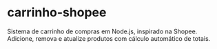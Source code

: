 # carrinho-shopee
Sistema de carrinho de compras em Node.js, inspirado na Shopee. Adicione, remova e atualize produtos com cálculo automático de totais.
